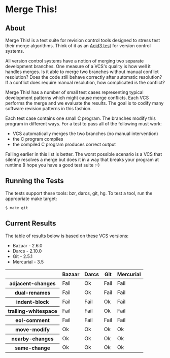 Merge This!
===========

About
-----

Merge This! is a test suite for revision control tools designed to stress
test their merge algorithms.  Think of it as
an [Acid3 test](http://acid3.acidtests.org/) for version control systems.

All version control systems have a notion of merging two separate
development branches.  One measure of a VCS's quality is how well
it handles merges.  Is it able to merge two branches without manual
conflict resolution?  Does the code still behave correctly after
automatic resolution?  If a conflict does require manual resolution, how
complicated is the conflict?

Merge This! has a number of small test cases representing typical
development patterns which might cause merge conflicts.  Each VCS
performs the merge and we evaluate the results.  The goal is to
codify many software revision patterns in this fashion.

Each test case contains one small C program.  The branches modify
this program in different ways.  For a test to pass all
of the following must work:

  * VCS automatically merges the two branches (no manual intervention)
  * the C program compiles
  * the compiled C program produces correct output

Failing earlier in this list is better.  The worst possible scenario
is a VCS that silently resolves a merge but does it in a way that
breaks your program at runtime (I hope you have a good test suite :-)

Running the Tests
-----------------

The tests support these tools: bzr, darcs, git, hg.  To test a tool,
run the appropriate make target:

    $ make git

Current Results
---------------

The table of results below is based on these VCS versions:

  * Bazaar - 2.6.0
  * Darcs - 2.10.0
  * Git - 2.5.1
  * Mercurial - 3.5

<table>
    <thead>
        <tr>
            <th></th>
            <th>Bazaar</th>
            <th>Darcs</th>
            <th>Git</th>
            <th>Mercurial</th>
        </tr>
    </thead>
    <tbody>
        <tr>
            <th>adjacent-changes</th>
            <td>Fail</td>
            <td>Ok</td>
            <td>Fail</td>
            <td>Fail</td>
        </tr>
        <tr>
            <th>dual-renames</th>
            <td>Fail</td>
            <td>Ok</td>
            <td>Fail</td>
            <td>Fail</td>
        </tr>
        <tr>
            <th>indent-block</th>
            <td>Fail</td>
            <td>Fail</td>
            <td>Ok</td>
            <td>Fail</td>
        </tr>
        <tr>
            <th>trailing-whitespace</th>
            <td>Fail</td>
            <td>Fail</td>
            <td>Ok</td>
            <td>Fail</td>
        </tr>
        <tr>
            <th>eol-comment</th>
            <td>Fail</td>
            <td>Fail</td>
            <td>Fail</td>
            <td>Fail</td>
        </tr>
        <tr>
            <th>move-modify</th>
            <td>Ok</td>
            <td>Ok</td>
            <td>Ok</td>
            <td>Ok</td>
        </tr>
        <tr>
            <th>nearby-changes</th>
            <td>Ok</td>
            <td>Ok</td>
            <td>Ok</td>
            <td>Ok</td>
        </tr>
        <tr>
            <th>same-change</th>
            <td>Ok</td>
            <td>Ok</td>
            <td>Ok</td>
            <td>Ok</td>
        </tr>
    </tbody>
</table>

